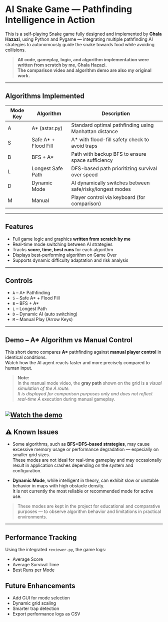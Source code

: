 # AI Snake Game — Pathfinding Intelligence in Action

This is a self-playing Snake game fully designed and implemented by **Ghala Hazazi**, using Python and Pygame — integrating multiple pathfinding AI strategies to autonomously guide the snake towards food while avoiding collisions.

>  **All code, gameplay, logic, and algorithm  implementation were written from scratch by me, Ghala Hazazi.**  
>  **The comparison video and algorithm demo are also my original work.**  

---

##  Algorithms Implemented

| Mode Key | Algorithm | Description |
|----------|-----------|-------------|
| A        | A* (astar.py) | Standard optimal pathfinding using Manhattan distance |
| S        | Safe A* + Flood Fill | A* with flood-fill safety check to avoid traps |
| B        | BFS + A* | Path with backup BFS to ensure space sufficiency |
| L        | Longest Safe Path | DFS-based path prioritizing survival over speed |
| D        | Dynamic Mode | AI dynamically switches between safe/risky/longest modes |
| M        | Manual | Player control via keyboard (for comparison) |

---

## Features

- Full game logic and graphics **written from scratch by me**  
- Real-time mode switching between AI strategies  
- Tracks **score, time, best runs** for each algorithm  
- Displays best-performing algorithm on Game Over  
- Supports dynamic difficulty adaptation and risk analysis  

---

## Controls

- `A` – A* Pathfinding  
- `S` – Safe A* + Flood Fill  
- `B` – BFS + A*  
- `L` – Longest Path  
- `D` – Dynamic AI (auto switching)  
- `M` – Manual Play (Arrow Keys)



---

## Demo – A* Algorithm vs Manual Control

This short demo compares **A\*** pathfinding against **manual player control** in identical conditions.  
Watch how the AI agent reacts faster and more precisely compared to human input.
>  **Note:**  
> In the manual mode video, the **gray path** shown on the grid is a **visual simulation of the A* route.  
> It is displayed for comparison purposes only and does not reflect real-time A* execution during manual gameplay.


[![Watch the demo](https://img.youtube.com/vi/NZn5HM5XrM8/0.jpg)](https://www.youtube.com/watch?v=NZn5HM5XrM8)
---


## ⚠ Known Issues

- Some algorithms, such as **BFS+DFS-based strategies**, may cause excessive memory usage or performance degradation — especially on smaller grid sizes.  
  These modes are not ideal for real-time gameplay and may occasionally result in application crashes depending on the system and configuration.

- **Dynamic Mode**, while intelligent in theory, can exhibit slow or unstable behavior in maps with high obstacle density.  
  It is not currently the most reliable or recommended mode for active use.

> These modes are kept in the project for educational and comparative purposes — to observe algorithm behavior and limitations in practical environments.
---

##  Performance Tracking

Using the integrated `reviewer.py`, the game logs:
- Average Score
- Average Survival Time
- Best Runs per Mode


## Future Enhancements

- Add GUI for mode selection  
- Dynamic grid scaling  
- Smarter trap detection  
- Export performance logs as CSV


